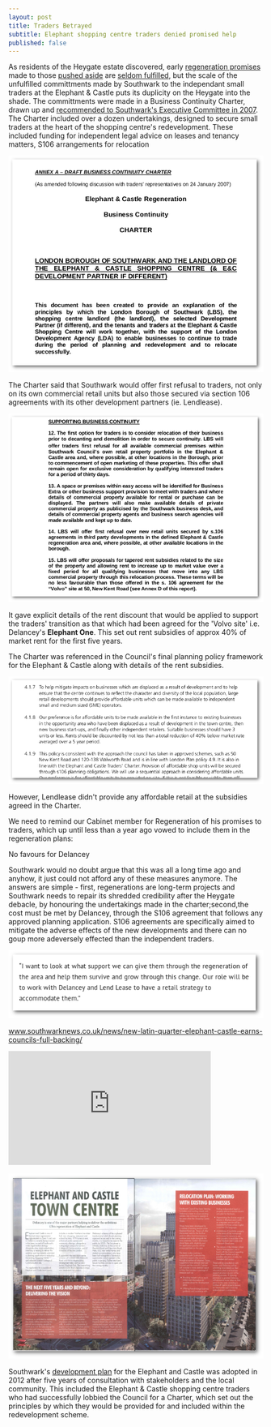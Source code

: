 ```yaml
---
layout: post
title: Traders Betrayed
subtitle: Elephant shopping centre traders denied promised help
published: false
---
```

As residents of the Heygate estate discovered, early [regeneration promises](http://heygatewashome.org/displacement.html) made to those [pushed aside](http://35percent.org/2013-06-08-the-heygate-diaspora/) are [seldom fulfilled](http://www.reuters.com/article/us-britain-london-housing-idUSKCN0SD0OV20151019), but the scale of the unfulfilled committments made by Southwark to the independant small traders at the Elephant & Castle puts  its duplicity on the Heygate into the shade.
The committments were made in a Business Continuity Charter, drawn up and [recommended to Southwark's Executive Committee in 2007](http://moderngov.southwark.gov.uk/Data/Overview%20&%20Scrutiny%20Committee/20070709/Agenda/Attachment%202.pdf).  The Charter included over a dozen undertakings, designed to secure small traders at the heart of the shopping centre's redevelopment.  These included funding for independent legal advice on leases and tenancy matters, S106 arrangements for relocation


![](/img/lbstraderscharter.png)

The Charter said that Southwark would offer first refusal to traders, not only on its own commercial retail units but also those secured via section 106 agreements with its other development partners (ie. Lendlease). 


![](/img/lbstraderscharterextract.png)

It gave explicit details of the rent discount that would be applied to support the traders' transition as that which had been agreed for the 'Volvo site' i.e. Delancey's __Elephant One__. This set out rent subsidies of approx 40% of market rent for the first five years.

The Charter was referenced in the Council's final planning policy framework for the Elephant & Castle along with details of the rent subsidies.

![](/img/charterspd.png)     

However, Lendlease didn't provide any affordable retail at the subsidies agreed in the Charter.

We need to remind our Cabinet member for Regeneration of his promises to traders, which up until less than a year ago vowed to include them in the regeneration plans:

No favours for Delancey

Southwark would no doubt argue that this was all a long time ago and anyhow, it just could not afford any of these measures anymore. The answers are simple - first, regenerations are long-term projects and Southwark needs to repair its shredded credibility after the Heygate debacle, by honouring the undertakings made in the charter;second,the cost must be met by Delancey, through the S106 agreement that follows any approved planning application.  S106 agreements are specifically aimed to mitigate the adverse effects of the new developments and there can no goup more adeversely effected than the independent traders. 




![](/img/mwquote.png)

www.southwarknews.co.uk/news/new-latin-quarter-elephant-castle-earns-councils-full-backing/

<iframe width="400" height="225" src="https://www.youtube.com/embed/KlJFZXSgO9g" frameborder="0" allowfullscreen></iframe>

[](elephantmagazine-rotated.pdf)

![](/img/elephantmagazinedelancey.png)

Southwark's [development plan](http://www.southwark.gov.uk/assets/attach/1817/1.0.5%20Elephant%20%26%20Castle%20SPD%20OAPF.pdf) for the Elephant and Castle was adopted in 2012 after five years of consultation with stakeholders and the local community. This included the Elephant & Castle shopping centre traders who had successfully lobbied the Council for a Charter, which set out the principles by which they would be provided for and included within the redevelopment scheme. 


